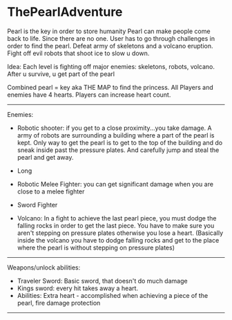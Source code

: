 # ThePearlAdventure

Pearl is the key in order to store humanity
Pearl can make people come back to life. Since there are no one. User has to go through challenges in order to find the pearl. Defeat army of skeletons and a volcano eruption. Fight off evil robots that shoot ice to slow u down. 

Idea:
Each level is fighting off major enemies: skeletons, robots, volcano. After u survive, u get part of the pearl

Combined pearl = key aka THE MAP to find the princess. 
All Players and enemies have 4 hearts. Players can increase heart count. 

---
Enemies:
 - Robotic shooter:  if you get to a close proximity...you take damage. A army of robots are surrounding a building where a part of the pearl is kept. Only way to get the pearl is to get to the top of the building and do sneak inside past the pressure plates. And carefully jump and steal the pearl and get away. 
  - Long
 - Robotic Melee Fighter: you can get significant damage when you are close to a melee fighter
  - Sword Fighter

 - Volcano: In a fight to achieve the last pearl piece, you must dodge the falling rocks in order to get the last piece. You have to make sure you aren't stepping on pressure plates otherwise you lose a heart. (Basically inside the volcano you have to dodge falling rocks and get to the place where the pearl is without stepping on pressure plates)
---
 Weapons/unlock abilities:
 - Traveler Sword: Basic sword, that doesn't do much damage
 - Kings sword: every hit takes away a heart.
 - Abilities: Extra heart - accomplished when achieving a piece of the pearl, fire damage protection
---


